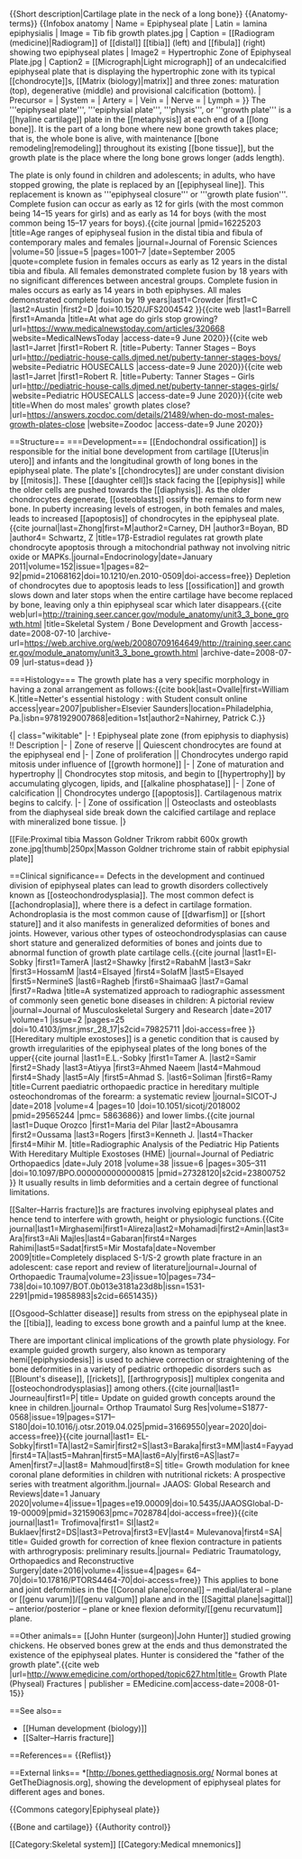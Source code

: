 {{Short description|Cartilage plate in the neck of a long bone}}
{{Anatomy-terms}}
{{Infobox anatomy
| Name        = Epiphyseal plate
| Latin       = lamina epiphysialis
| Image       = Tib fib growth plates.jpg
| Caption     = [[Radiogram (medicine)|Radiogram]] of [[distal]] [[tibia]] (left) and [[fibula]] (right) showing two epiphyseal plates
| Image2      = Hypertrophic Zone of Epiphyseal Plate.jpg
| Caption2    = [[Micrograph|Light micrograph]] of an undecalcified epiphyseal plate that is displaying the hypertrophic zone with its typical [[chondrocyte]]s, [[Matrix (biology)|matrix]] and three zones: maturation (top), degenerative (middle) and provisional calcification (bottom).
| Precursor   =
| System      =
| Artery      =
| Vein        =
| Nerve       =
| Lymph       =
}}
The '''epiphyseal plate''', '''epiphysial plate''', '''physis''', or '''growth plate''' is a [[hyaline cartilage]] plate in the [[metaphysis]] at each end of a [[long bone]]. It is the part of a long bone where new bone growth takes place; that is, the whole bone is alive, with maintenance [[bone remodeling|remodeling]] throughout its existing [[bone tissue]], but the growth plate is the place where the long bone grows longer (adds length).

The plate is only found in children and adolescents;  in adults, who have stopped growing, the plate is replaced by an [[epiphyseal line]]. This replacement is known as '''epiphyseal closure''' or '''growth plate fusion'''. Complete fusion can occur as early as 12 for girls (with the most common being 14–15 years for girls) and as early as 14 for boys (with the most common being 15–17 years for boys).<ref>{{cite journal |pmid=16225203 |title=Age ranges of epiphyseal fusion in the distal tibia and fibula of contemporary males and females |journal=Journal of Forensic Sciences |volume=50 |issue=5 |pages=1001–7 |date=September 2005 |quote=complete fusion in females occurs as early as 12 years in the distal tibia and fibula. All females demonstrated complete fusion by 18 years with no significant differences between ancestral groups. Complete fusion in males occurs as early as 14 years in both epiphyses. All males demonstrated complete fusion by 19 years|last1=Crowder |first1=C |last2=Austin |first2=D |doi=10.1520/JFS2004542 }}</ref><ref>{{cite web |last1=Barrell |first1=Amanda |title=At what age do girls stop growing? |url=https://www.medicalnewstoday.com/articles/320668 |website=MedicalNewsToday |access-date=9 June 2020}}</ref><ref>{{cite web |last1=Jarret |first1=Robert R. |title=Puberty: Tanner Stages – Boys |url=http://pediatric-house-calls.djmed.net/puberty-tanner-stages-boys/ |website=Pediatric HOUSECALLS |access-date=9 June 2020}}</ref><ref>{{cite web |last1=Jarret |first1=Robert R. |title=Puberty: Tanner Stages – Girls |url=http://pediatric-house-calls.djmed.net/puberty-tanner-stages-girls/ |website=Pediatric HOUSECALLS |access-date=9 June 2020}}</ref><ref>{{cite web |title=When do most males' growth plates close? |url=https://answers.zocdoc.com/details/21489/when-do-most-males-growth-plates-close |website=Zoodoc |access-date=9 June 2020}}</ref>

==Structure==
===Development===
[[Endochondral ossification]] is responsible for the initial bone development from cartilage [[Uterus|in utero]] and infants and the longitudinal growth of long bones in the epiphyseal plate. The plate's [[chondrocytes]] are under constant division by [[mitosis]]. These [[daughter cell]]s stack facing the [[epiphysis]] while the older cells are pushed towards the [[diaphysis]]. As the older chondrocytes degenerate, [[osteoblasts]] ossify the remains to form new bone. In puberty increasing levels of estrogen, in both females and males, leads to increased [[apoptosis]] of chondrocytes in the epiphyseal plate.<ref name="pmid21068162">{{cite journal|last=Zhong|first=M|author2=Carney, DH |author3=Boyan, BD |author4= Schwartz, Z |title=17β-Estradiol regulates rat growth plate chondrocyte apoptosis through a mitochondrial pathway not involving nitric oxide or MAPKs.|journal=Endocrinology|date=January 2011|volume=152|issue=1|pages=82–92|pmid=21068162|doi=10.1210/en.2010-0509|doi-access=free}}</ref> Depletion of chondrocytes due to apoptosis leads to less [[ossification]] and growth slows down and later stops when the entire cartilage have become replaced by bone, leaving only a thin epiphyseal scar which later disappears.<ref name="seerbonedev">{{cite web|url=http://training.seer.cancer.gov/module_anatomy/unit3_3_bone_growth.html |title=Skeletal System / Bone Development and Growth |access-date=2008-07-10 |archive-url=https://web.archive.org/web/20080709164649/http://training.seer.cancer.gov/module_anatomy/unit3_3_bone_growth.html |archive-date=2008-07-09 |url-status=dead }}</ref>

===Histology===
The growth plate has a very specific morphology in having a zonal arrangement as follows:<ref>{{cite book|last=Ovalle|first=William K.|title=Netter's essential histology : with Student consult online access|year=2007|publisher=Elsevier Saunders|location=Philadelphia, Pa.|isbn=9781929007868|edition=1st|author2=Nahirney, Patrick C.}}</ref>

{| class="wikitable"
|-
! Epiphyseal plate zone (from epiphysis to diaphysis) !! Description
|-
| Zone of reserve || Quiescent chondrocytes are found at the epiphyseal end
|-
| Zone of proliferation || Chondrocytes undergo rapid mitosis under influence of [[growth hormone]]
|-
| Zone of maturation and hypertrophy || Chondrocytes stop mitosis, and begin to [[hypertrophy]] by accumulating glycogen, lipids, and [[alkaline phosphatase]]
|-
| Zone of calcification || Chondrocytes undergo [[apoptosis]]. Cartilagenous matrix begins to calcify.
|-
| Zone of ossification || Osteoclasts and osteoblasts from the diaphyseal side break down the calcified cartilage and replace with mineralized bone tissue.
|}

[[File:Proximal tibia Masson Goldner Trikrom rabbit 600x growth zone.jpg|thumb|250px|Masson Goldner trichrome stain of rabbit epiphysial plate]]

==Clinical significance==
Defects in the development and continued division of epiphyseal plates can lead to growth disorders collectively known as [[osteochondrodysplasia]]. The most common defect is [[achondroplasia]], where there is a defect in cartilage formation. Achondroplasia is the most common cause of [[dwarfism]] or [[short stature]] and it also manifests in generalized deformities of bones and joints. However, various other types of osteochondrodysplasias can cause short stature and generalized deformities of bones and joints due to abnormal function of growth plate cartilage cells.<ref>{{cite journal |last1=El-Sobky |first1=TamerA |last2=Shawky |first2=RabahM |last3=Sakr |first3=HossamM |last4=Elsayed |first4=SolafM |last5=Elsayed |first5=NermineS |last6=Ragheb |first6=ShaimaaG |last7=Gamal |first7=Radwa |title=A systematized approach to radiographic assessment of commonly seen genetic bone diseases in children: A pictorial review |journal=Journal of Musculoskeletal Surgery and Research |date=2017 |volume=1 |issue=2 |pages=25 |doi=10.4103/jmsr.jmsr_28_17|s2cid=79825711 |doi-access=free }}</ref> [[Hereditary multiple exostoses]] is a genetic condition that is caused by growth irregularities of the epiphyseal plates of the long bones of the upper<ref>{{cite journal |last1=E.L.-Sobky |first1=Tamer A. |last2=Samir |first2=Shady |last3=Atiyya |first3=Ahmed Naeem |last4=Mahmoud |first4=Shady |last5=Aly |first5=Ahmad S. |last6=Soliman |first6=Ramy |title=Current paediatric orthopaedic practice in hereditary multiple osteochondromas of the forearm: a systematic review |journal=SICOT-J |date=2018 |volume=4 |pages=10 |doi=10.1051/sicotj/2018002 |pmid=29565244 |pmc= 5863686}}</ref> and lower limbs.<ref>{{cite journal |last1=Duque Orozco |first1=Maria del Pilar |last2=Abousamra |first2=Oussama |last3=Rogers |first3=Kenneth J. |last4=Thacker |first4=Mihir M. |title=Radiographic Analysis of the Pediatric Hip Patients With Hereditary Multiple Exostoses (HME) |journal=Journal of Pediatric Orthopaedics |date=July 2018 |volume=38 |issue=6 |pages=305–311 |doi=10.1097/BPO.0000000000000815 |pmid=27328120|s2cid=23800752 }}</ref> It usually results in limb deformities and a certain degree of functional limitations.

[[Salter–Harris fracture]]s are fractures involving epiphyseal plates and hence tend to interfere with growth, height or physiologic functions.<ref>{{Cite journal|last1=Mirghasemi|first1=Alireza|last2=Mohamadi|first2=Amin|last3=Ara|first3=Ali Majles|last4=Gabaran|first4=Narges Rahimi|last5=Sadat|first5=Mir Mostafa|date=November 2009|title=Completely displaced S-1/S-2 growth plate fracture in an adolescent: case report and review of literature|journal=Journal of Orthopaedic Trauma|volume=23|issue=10|pages=734–738|doi=10.1097/BOT.0b013e3181a23d8b|issn=1531-2291|pmid=19858983|s2cid=6651435}}</ref>

[[Osgood–Schlatter disease]] results from stress on the epiphyseal plate in the [[tibia]], leading to excess bone growth and a painful lump at the knee.

There are important clinical implications of the growth plate physiology. For example guided growth surgery, also known as temporary hemi[[epiphysiodesis]] is used to achieve correction or straightening of the bone deformities in a variety of pediatric orthopedic disorders such as [[Blount's disease]], [[rickets]], [[arthrogryposis]] multiplex congenita and [[osteochondrodysplasias]] among others.<ref name=Orthop2019>{{cite journal|last1= Journeau|first1=P| title= Update on guided growth concepts around the knee in children.|journal= Orthop Traumatol Surg Res|volume=S1877-0568|issue=19|pages=S171–S180|doi=10.1016/j.otsr.2019.04.025|pmid=31669550|year=2020|doi-access=free}}</ref><ref name=JAAOSGlobal>{{cite journal|last1= EL-Sobky|first1=TA|last2=Samir|first2=S|last3=Baraka|first3=MM|last4=Fayyad|first4=TA|last5=Mahran|first5=MA|last6=Aly|first6=AS|last7= Amen|first7=J|last8= Mahmoud|first8=S| title= Growth modulation for knee coronal plane deformities in children with nutritional rickets: A prospective series with treatment algorithm.|journal= JAAOS: Global Research and Reviews|date=1 January 2020|volume=4|issue=1|pages=e19.00009|doi=10.5435/JAAOSGlobal-D-19-00009|pmid=32159063|pmc=7028784|doi-access=free}}</ref><ref name=PediatricTrauma2019>{{cite journal|last1= Trofimova|first1= SI|last2= Buklaev|first2=DS|last3=Petrova|first3=EV|last4= Mulevanova|first4=SA| title= Guided growth for correction of knee flexion contracture in patients with arthrogryposis: preliminary results.|journal= Pediatric Traumatology, Orthopaedics and Reconstructive Surgery|date=2016|volume=4|issue=4|pages= 64–70|doi=10.17816/PTORS4464-70|doi-access=free}}</ref> This applies to bone and joint deformities in the [[Coronal plane|coronal]] – medial/lateral – plane or [[genu varum]]/[[genu valgum]] plane<ref name=JAAOSGlobal /> and in the [[Sagittal plane|sagittal]] – anterior/posterior – plane or knee flexion deformity/[[genu recurvatum]] plane.<ref name=PediatricTrauma2019 />

==Other animals==
[[John Hunter (surgeon)|John Hunter]] studied growing chickens. He observed bones grew at the ends and thus demonstrated the existence of the epiphyseal plates. Hunter is considered the "father of the growth plate".<ref>{{cite web |url=http://www.emedicine.com/orthoped/topic627.htm|title= Growth Plate (Physeal) Fractures
| publisher = EMedicine.com|access-date=2008-01-15}}</ref>

==See also==
* [[Human development (biology)]]
* [[Salter–Harris fracture]]

==References==
{{Reflist}}

==External links==
*[http://bones.getthediagnosis.org/ Normal bones at GetTheDiagnosis.org], showing the development of epiphyseal plates for different ages and bones.

{{Commons category|Epiphyseal plate}}

{{Bone and cartilage}}
{{Authority control}}

[[Category:Skeletal system]]
[[Category:Medical mnemonics]]